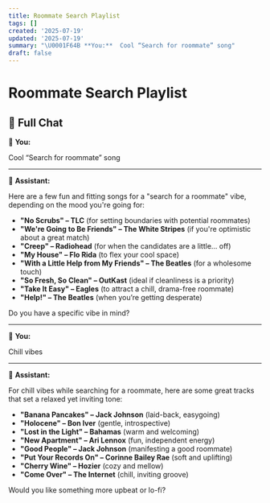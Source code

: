 ```yaml
---
title: Roommate Search Playlist
tags: []
created: '2025-07-19'
updated: '2025-07-19'
summary: "\U0001F64B **You:**  Cool “Search for roommate” song"
draft: false
---
```


# Roommate Search Playlist

## 🧠 Full Chat

🙋 **You:**

Cool “Search for roommate” song

---

🤖 **Assistant:**

Here are a few fun and fitting songs for a "search for a roommate" vibe, depending on the mood you're going for:  

- **"No Scrubs" – TLC** (for setting boundaries with potential roommates)  
- **"We're Going to Be Friends" – The White Stripes** (if you're optimistic about a great match)  
- **"Creep" – Radiohead** (for when the candidates are a little... off)  
- **"My House" – Flo Rida** (to flex your cool space)  
- **"With a Little Help from My Friends" – The Beatles** (for a wholesome touch)  
- **"So Fresh, So Clean" – OutKast** (ideal if cleanliness is a priority)  
- **"Take It Easy" – Eagles** (to attract a chill, drama-free roommate)  
- **"Help!" – The Beatles** (when you’re getting desperate)  

Do you have a specific vibe in mind?

---

🙋 **You:**

Chill vibes

---

🤖 **Assistant:**

For chill vibes while searching for a roommate, here are some great tracks that set a relaxed yet inviting tone:  

- **"Banana Pancakes" – Jack Johnson** (laid-back, easygoing)  
- **"Holocene" – Bon Iver** (gentle, introspective)  
- **"Lost in the Light" – Bahamas** (warm and welcoming)  
- **"New Apartment" – Ari Lennox** (fun, independent energy)  
- **"Good People" – Jack Johnson** (manifesting a good roommate)  
- **"Put Your Records On" – Corinne Bailey Rae** (soft and uplifting)  
- **"Cherry Wine" – Hozier** (cozy and mellow)  
- **"Come Over" – The Internet** (chill, inviting groove)  

Would you like something more upbeat or lo-fi?